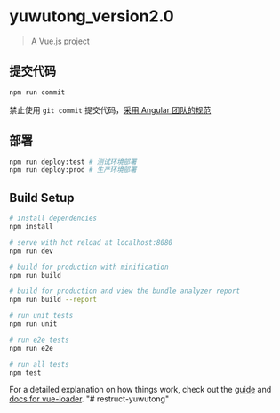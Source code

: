 # yuwutong_version2.0

> A Vue.js project

## 提交代码
```
npm run commit
```
禁止使用 `git commit` 提交代码，[采用 Angular 团队的规范](https://github.com/angular/angular.js/blob/master/DEVELOPERS.md#-git-commit-guidelines)

## 部署
```sh
npm run deploy:test # 测试环境部署
npm run deploy:prod # 生产环境部署
```

## Build Setup

``` bash
# install dependencies
npm install

# serve with hot reload at localhost:8080
npm run dev

# build for production with minification
npm run build

# build for production and view the bundle analyzer report
npm run build --report

# run unit tests
npm run unit

# run e2e tests
npm run e2e

# run all tests
npm test
```

For a detailed explanation on how things work, check out the [guide](http://vuejs-templates.github.io/webpack/) and [docs for vue-loader](http://vuejs.github.io/vue-loader).
"# restruct-yuwutong" 
